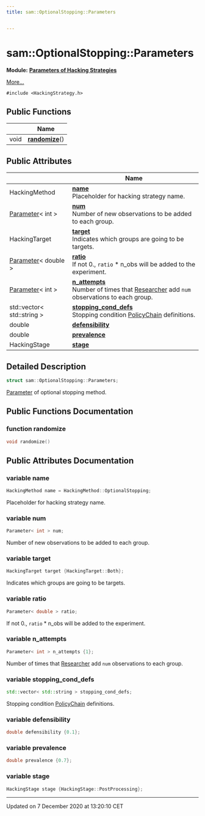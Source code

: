 ```yaml
---
title: sam::OptionalStopping::Parameters


---
```


# sam::OptionalStopping::Parameters


**Module:** **[Parameters of Hacking Strategies](/doxygen/Modules/group___hacking_strategies_parameters/)**

 [More...](#detailed-description)


`#include <HackingStrategy.h>`













## Public Functions

|                | Name           |
| -------------- | -------------- |
| void | **[randomize](/doxygen/Classes/structsam_1_1_optional_stopping_1_1_parameters/#function-randomize)**()  |


## Public Attributes

|                | Name           |
| -------------- | -------------- |
| HackingMethod | **[name](/doxygen/Classes/structsam_1_1_optional_stopping_1_1_parameters/#variable-name)** <br>Placeholder for hacking strategy name.  |
| [Parameter](/doxygen/Classes/classsam_1_1_parameter/)< int > | **[num](/doxygen/Classes/structsam_1_1_optional_stopping_1_1_parameters/#variable-num)** <br>Number of new observations to be added to each group.  |
| HackingTarget | **[target](/doxygen/Classes/structsam_1_1_optional_stopping_1_1_parameters/#variable-target)** <br>Indicates which groups are going to be targets.  |
| [Parameter](/doxygen/Classes/classsam_1_1_parameter/)< double > | **[ratio](/doxygen/Classes/structsam_1_1_optional_stopping_1_1_parameters/#variable-ratio)** <br>If not 0., `ratio` * n_obs will be added to the experiment.  |
| [Parameter](/doxygen/Classes/classsam_1_1_parameter/)< int > | **[n_attempts](/doxygen/Classes/structsam_1_1_optional_stopping_1_1_parameters/#variable-n_attempts)** <br>Number of times that [Researcher]() add `num` observations to each group.  |
| std::vector< std::string > | **[stopping_cond_defs](/doxygen/Classes/structsam_1_1_optional_stopping_1_1_parameters/#variable-stopping_cond_defs)** <br>Stopping condition [PolicyChain]() definitions.  |
| double | **[defensibility](/doxygen/Classes/structsam_1_1_optional_stopping_1_1_parameters/#variable-defensibility)**  |
| double | **[prevalence](/doxygen/Classes/structsam_1_1_optional_stopping_1_1_parameters/#variable-prevalence)**  |
| HackingStage | **[stage](/doxygen/Classes/structsam_1_1_optional_stopping_1_1_parameters/#variable-stage)**  |






## Detailed Description

```cpp
struct sam::OptionalStopping::Parameters;
```



























[Parameter](/doxygen/Classes/classsam_1_1_parameter/) of optional stopping method. 









## Public Functions Documentation

### function randomize

```cpp
void randomize()
```































## Public Attributes Documentation

### variable name

```cpp
HackingMethod name = HackingMethod::OptionalStopping;
```

Placeholder for hacking strategy name. 




























### variable num

```cpp
Parameter< int > num;
```

Number of new observations to be added to each group. 




























### variable target

```cpp
HackingTarget target {HackingTarget::Both};
```

Indicates which groups are going to be targets. 




























### variable ratio

```cpp
Parameter< double > ratio;
```

If not 0., `ratio` * n_obs will be added to the experiment. 




























### variable n_attempts

```cpp
Parameter< int > n_attempts {1};
```

Number of times that [Researcher]() add `num` observations to each group. 




























### variable stopping_cond_defs

```cpp
std::vector< std::string > stopping_cond_defs;
```

Stopping condition [PolicyChain]() definitions. 




























### variable defensibility

```cpp
double defensibility {0.1};
```





























### variable prevalence

```cpp
double prevalence {0.7};
```





























### variable stage

```cpp
HackingStage stage {HackingStage::PostProcessing};
```

































-------------------------------

Updated on  7 December 2020 at 13:20:10 CET